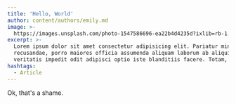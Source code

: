```yaml
---
title: 'Hello, World'
author: content/authors/emily.md
image: >-
  https://images.unsplash.com/photo-1547586696-ea22b4d4235d?ixlib=rb-1.2.1&ixid=eyJhcHBfaWQiOjEyMDd9&auto=format&fit=crop&w=1679&q=80
excerpt: >-
  Lorem ipsum dolor sit amet consectetur adipisicing elit. Pariatur minima sequi
  recusandae, porro maiores officia assumenda aliquam laborum ab aliquid
  veritatis impedit odit adipisci optio iste blanditiis facere. Totam, velit.
hashtags:
  - Article
---
```

Ok, that's a shame.

